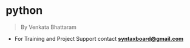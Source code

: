 # python
> By Venkata Bhattaram
* For Training and Project Support contact **syntaxboard@gmail.com**
